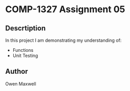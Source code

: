 # COMP-1327 Assignment 05

## Descrtiption

In this project I am demonstrating my understanding of:

 - Functions
 - Unit Testing

## Author 

Owen Maxwell
